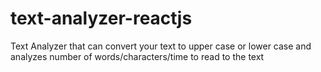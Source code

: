 # text-analyzer-reactjs
Text Analyzer that can convert your text to upper case or lower case and analyzes number of words/characters/time to read to the text
